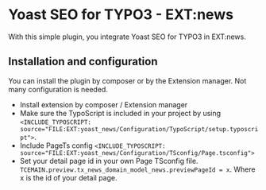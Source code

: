 # Yoast SEO for TYPO3 - EXT:news
With this simple plugin, you integrate Yoast SEO for TYPO3 in EXT:news. 

## Installation and configuration
You can install the plugin by composer or by the Extension manager. Not many configuration is needed. 

* Install extension by composer / Extension manager
* Make sure the TypoScript is included in your project by using `<INCLUDE_TYPOSCRIPT: source="FILE:EXT:yoast_news/Configuration/TypoScript/setup.typoscript">`.
* Include PageTs config `<INCLUDE_TYPOSCRIPT: source="FILE:EXT:yoast_news/Configuration/TSconfig/Page.tsconfig">`
* Set your detail page id in your own Page TSconfig file. `TCEMAIN.preview.tx_news_domain_model_news.previewPageId = x`. 
Where x is the id of your detail page.